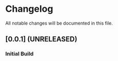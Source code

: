 # Changelog
All notable changes will be documented in this file.

## [0.0.1] (UNRELEASED)
### Initial Build